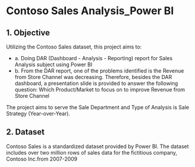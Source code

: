 # Contoso Sales Analysis_Power BI

## 1. Objective
Utilizing the Contoso Sales dataset, this project aims to: 
* a. Doing DAR (Dashboard - Analysis - Reporting) report for Sales Analysis subject using Power BI
* b. From the DAR report, one of the problems identified is the Revenue from Store Channel was decreasing. Therefore, besides the DAR dashboard, a presentation slide is provided to answer the following question: Which Product/Market to focus on to improve Revenue from Store Channel

The project aims to serve the Sale Department and Type of Analysis is Sale Strategy (Year-over-Year).

## 2. Dataset
Contoso Sales is a standardized dataset provided by Power BI. The dataset includes over two million rows of sales data for the fictitious company, Contoso Inc.from 2007-2009
